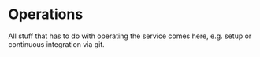 # Operations

All stuff that has to do with operating the service comes here, e.g. setup or continuous integration via git.
